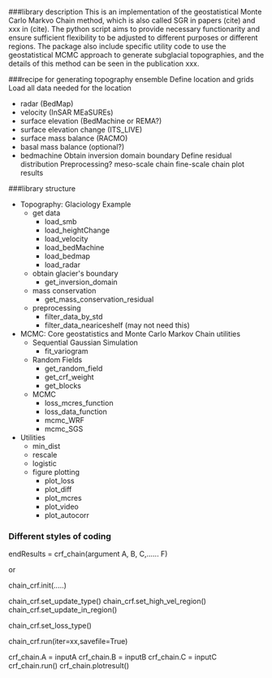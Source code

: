 ###library description
This is an implementation of the geostatistical Monte Carlo Markvo Chain method, which is also called SGR in papers (cite) and xxx in (cite). The python script aims to provide necessary functionarity and ensure sufficient flexibility to be adjusted to different purposes or different regions. The package also include specific utility code to use the geostatistical MCMC approach to generate subglacial topographies, and the details of this method can be seen in the publication xxx. 

###recipe for generating topography ensemble
Define location and grids
Load all data needed for the location
- radar (BedMap)
- velocity (InSAR MEaSUREs)
- surface elevation (BedMachine or REMA?)
- surface elevation change (ITS_LIVE)
- surface mass balance (RACMO)
- basal mass balance (optional?)
- bedmachine
Obtain inversion domain boundary
Define residual distribution
Preprocessing?
meso-scale chain
fine-scale chain
plot results


###library structure
- Topography: Glaciology Example
	- get data
		- load_smb
		- load_heightChange
		- load_velocity
		- load_bedMachine
		- load_bedmap
		- load_radar
	- obtain glacier's boundary
		- get_inversion_domain
	- mass conservation
		- get_mass_conservation_residual
	- preprocessing
		- filter_data_by_std
		- filter_data_neariceshelf (may not need this)
- MCMC: Core geostatistics and Monte Carlo Markov Chain utilities
	- Sequential Gaussian Simulation
		- fit_variogram
	- Random Fields
		- get_random_field
		- get_crf_weight
		- get_blocks
	- MCMC
		- loss_mcres_function
		- loss_data_function
		- mcmc_WRF
		- mcmc_SGS
- Utilities
	- min_dist
	- rescale
	- logistic
	- figure plotting
		- plot_loss
		- plot_diff
		- plot_mcres
		- plot_video
		- plot_autocorr
		
		
### Different styles of coding

endResults = crf_chain(argument A, B, C,...... F)

or 

chain_crf.init(.....)

chain_crf.set_update_type()
chain_crf.set_high_vel_region()
chain_crf.set_update_in_region()

chain_crf.set_loss_type()

chain_crf.run(iter=xx,savefile=True)


crf_chain.A = inputA
crf_chain.B = inputB
crf_chain.C = inputC
crf_chain.run()
crf_chain.plotresult()